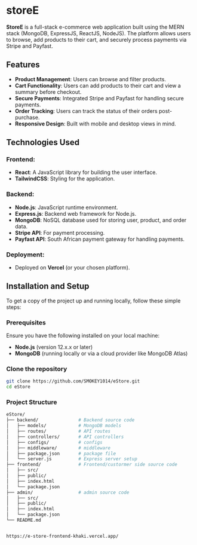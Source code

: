 # storeE

**StoreE** is a full-stack e-commerce web application built using the MERN stack (MongoDB, ExpressJS, ReactJS, NodeJS). The platform allows users to browse, add products to their cart, and securely process payments via Stripe and Payfast.

## Features
- **Product Management**: Users can browse and filter products.
- **Cart Functionality**: Users can add products to their cart and view a summary before checkout.
- **Secure Payments**: Integrated Stripe and Payfast for handling secure payments.
- **Order Tracking**: Users can track the status of their orders post-purchase.
- **Responsive Design**: Built with mobile and desktop views in mind.

## Technologies Used
### Frontend: 
- **React**: A JavaScript library for building the user interface.
- **TailwindCSS**: Styling for the application.

### Backend:
- **Node.js**: JavaScript runtime environment.
- **Express.js**: Backend web framework for Node.js.
- **MongoDB**: NoSQL database used for storing user, product, and order data.
- **Stripe API**: For payment processing.
- **Payfast API**: South African payment gateway for handling payments.

### Deployment:
- Deployed on **Vercel** (or your chosen platform).

## Installation and Setup
To get a copy of the project up and running locally, follow these simple steps:

### Prerequisites
Ensure you have the following installed on your local machine:
- **Node.js** (version 12.x.x or later)
- **MongoDB** (running locally or via a cloud provider like MongoDB Atlas)

### Clone the repository
```bash
git clone https://github.com/SMOKEY1014/eStore.git
cd eStore
```

### Project Structure
```bash
eStore/
├── backend/               # Backend source code
│   ├── models/            # MongoDB models
│   ├── routes/            # API routes
│   ├── controllers/       # API controllers
│   ├── configs/           # configs
│   ├── middleware/        # middleware
│   ├── package.json       # package file
│   └── server.js          # Express server setup
├── frontend/              # Frontend/custormer side source code
│   ├── src/
│   ├── public/
│   ├── index.html         
│   └── package.json
├── admin/                 # admin source code
│   ├── src/
│   ├── public/
│   ├── index.html
│   └── package.json
└── README.md


https://e-store-frontend-khaki.vercel.app/
